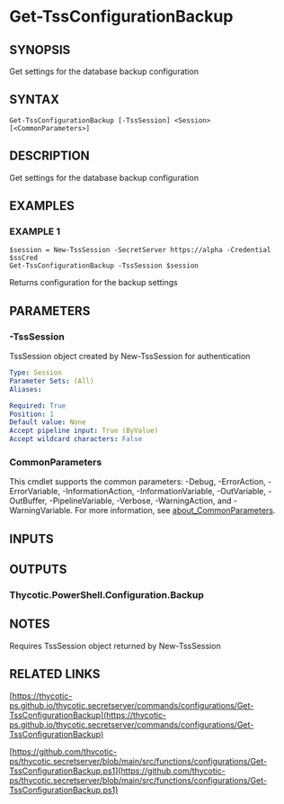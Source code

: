 # Get-TssConfigurationBackup

## SYNOPSIS
Get settings for the database backup configuration

## SYNTAX

```
Get-TssConfigurationBackup [-TssSession] <Session> [<CommonParameters>]
```

## DESCRIPTION
Get settings for the database backup configuration

## EXAMPLES

### EXAMPLE 1
```
$session = New-TssSession -SecretServer https://alpha -Credential $ssCred
Get-TssConfigurationBackup -TssSession $session
```

Returns configuration for the backup settings

## PARAMETERS

### -TssSession
TssSession object created by New-TssSession for authentication

```yaml
Type: Session
Parameter Sets: (All)
Aliases:

Required: True
Position: 1
Default value: None
Accept pipeline input: True (ByValue)
Accept wildcard characters: False
```

### CommonParameters
This cmdlet supports the common parameters: -Debug, -ErrorAction, -ErrorVariable, -InformationAction, -InformationVariable, -OutVariable, -OutBuffer, -PipelineVariable, -Verbose, -WarningAction, and -WarningVariable. For more information, see [about_CommonParameters](http://go.microsoft.com/fwlink/?LinkID=113216).

## INPUTS

## OUTPUTS

### Thycotic.PowerShell.Configuration.Backup
## NOTES
Requires TssSession object returned by New-TssSession

## RELATED LINKS

[https://thycotic-ps.github.io/thycotic.secretserver/commands/configurations/Get-TssConfigurationBackup](https://thycotic-ps.github.io/thycotic.secretserver/commands/configurations/Get-TssConfigurationBackup)

[https://github.com/thycotic-ps/thycotic.secretserver/blob/main/src/functions/configurations/Get-TssConfigurationBackup.ps1](https://github.com/thycotic-ps/thycotic.secretserver/blob/main/src/functions/configurations/Get-TssConfigurationBackup.ps1)

